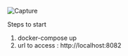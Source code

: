 ![Capture](https://user-images.githubusercontent.com/24287338/126903780-10f1ed8d-bf0e-4090-b858-69dd9c4f3451.PNG)


Steps to start
1. docker-compose up
2. url to access : http://localhost:8082
